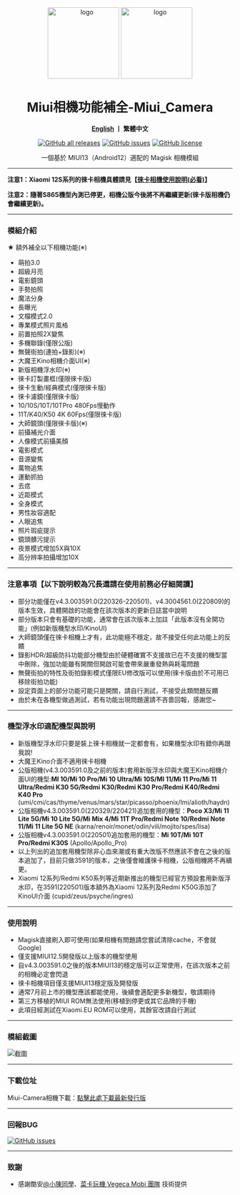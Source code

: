 <div align="center">
   <img width="160" src="https://i.imgur.com/wz2b85J.png" alt="logo">
   <img width="160" src="https://i.imgur.com/jm0M0rG.png" alt="logo">
   <h1>Miui相機功能補全-Miui_Camera</h1>
   <p>
       <b><a href="https://github.com/a406010503/Miui_Camera/blob/main/README_en.md">English</a>  丨 繁體中文</b>
   </p>
   <a href="https://github.com/a406010503/Miui_Camera/releases"><img alt="GitHub all releases" src="https://img.shields.io/github/downloads/a406010503/Miui_Camera/total?label=Downloads"></a>
   <a href="https://github.com/a406010503/Miui_Camera/issues"><img alt="GitHub issues" src="https://img.shields.io/github/issues/a406010503/Miui_Camera"></a>
   <a href="https://github.com/a406010503/Miui_Camera/blob/main/LICENSE"><img alt="GitHub license" src="https://img.shields.io/github/license/a406010503/Miui_Camera"></a>
   <p>一個基於 MIUI13（Android12）適配的 Magisk 相機模組</p>
</div>

---

<b>注意1：Xiaomi 12S系列的徠卡相機具體請見【[徠卡相機使用說明(必看)](https://github.com/a406010503/Miui_Camera/blob/main/Leica.md)】<p>
**注意2：隨著S865機型內測已停更，相機公版今後將不再繼續更新(徠卡版相機仍會繼續更新)。</b></p>**

---
### 模組介紹
★ 額外補全以下相機功能(※)
- 萌拍3.0
- 超級月亮
- 電影鏡頭
- 手勢拍照
- 魔法分身
- 長曝光
- 文檔模式2.0
- 專業模式照片風格
- 前置拍照2X變焦
- 多機聯錄(僅限公版)
- 無聲街拍(連拍+錄影)(※)
- 大魔王Kino相機介面UI(※)
- 新版相機浮水印(※)
- 徠卡訂製畫框(僅限徠卡版)
- 徠卡生動/經典模式(僅限徠卡版)
- 徠卡濾鏡(僅限徠卡版)
- 10/10S/10T/10TPro 480Fps慢動作
- 11T/K40/K50 4K 60Fps(僅限徠卡版)
- 大師鏡頭(僅限徠卡版)(※)
- 前攝補光介面
- 人像模式前攝美顏
- 電影模式
- 音源變焦
- 萬物追焦
- 運動抓拍
- 去痣
- 近距模式
- 全身模式
- 男性妝容適配
- 人眼追焦
- 照片瑕疵提示
- 鏡頭髒污提示
- 夜景模式增加5X與10X
- 高分辨率拍攝增加10X

---

### 注意事項【以下說明較為冗長還請在使用前務必仔細閱讀】
- 部分功能僅在v4.3.003591.0(220326-220501)、v4.3004561.0(220809)的版本生效，具體開啟的功能會在該次版本的更新日誌當中說明
- 部分版本只會有基礎的功能，通常會在該次版本上加註「此版本沒有全開功能」(例如新版機型水印/KinoUI)
- 大師鏡頭僅在徠卡相機上才有，此功能極不穩定，故不接受任何此功能上的反饋
- 錄影HDR/超級防抖功能部分機型由於硬體確實不支援故已在不支援的機型當中刪除，強加功能雖有開關但開啟可能會帶來嚴重發熱與耗電問題
- 無聲街拍的特性及街拍錄影模式僅限EU修改版可以使用(徠卡版由於不可用已移除街拍功能)
- 設定頁面上的部分功能可能只是開關，請自行測試，不接受此類問題反饋
- 由於未在各機型做過測試，若有功能出現問題還請不吝嗇回報，感謝您~

---

### 機型浮水印適配機型與說明
- 新版機型浮水印只要是裝上徠卡相機就一定都會有，如果機型水印有錯你再跟我說!
- 大魔王Kino介面不適用徠卡相機
- 公版相機(v4.3.003591.0及之前的版本)套用新版浮水印與大魔王Kino相機介面UI的機型:**MI 10/Mi 10 Pro/Mi 10 Ultra/Mi 10S/MI 11/Mi 11 Pro/Mi 11 Ultra/Redmi K30 5G/Redmi K30/Redmi K30 Pro/Redmi K40/Redmi K40 Pro**
(umi/cmi/cas/thyme/venus/mars/star/picasso/phoenix/lmi/alioth/haydn)
- 公版相機v4.3.003591.0(220329/220421)追加套用的機型：**Poco X3/Mi 11 Lite 5G/Mi 10 Lite 5G/Mi Mix 4/Mi 11T Pro/Redmi Note 10/Redmi Note 11/Mi 11 Lite 5G NE**
(karna/renoir/monet/odin/vili/mojito/spes/lisa)
- 公版相機v4.3.003591.0(220501)追加套用的機型：**Mi 10T/Mi 10T Pro/Redmi K30S** (Apollo/Apollo_Pro)
- 以上列出的追加套用機型除非心血來潮或有重大改版不然應該不會在之後的版本追加了，目前只做3591的版本，之後僅會維護徠卡相機，公版相機將不再續更。
- Xiaomi 12系列/Redmi K50系列等近期新推出的機型已經官方預設套用新版浮水印，在3591(220501)版本額外為Xiaomi 12系列及Redmi K50G添加了KinoUI介面 (cupid/zeus/psyche/ingres)

---

### 使用說明
- Magisk直接刷入即可使用(如果相機有問題請您嘗試清除cache，不會就Google)
- 僅支援MIUI12.5開發版以上版本的機型使用
- 自v4.3.003591.0之後的版本MIUI13的穩定版可以正常使用，在該次版本之前的相機必定會閃退
- 徠卡相機項目僅支援MIUI13穩定版及開發版
- 通常7月前上市的機型應該都能使用，後續會適配更多新機型，敬請期待
- 第三方移植的MIUI ROM無法使用(移植到停更或其它品牌的手機)
- 此項目經測試在Xiaomi.EU ROM可以使用，其餘官改請自行測試

---

### 模組截圖
![截圖](https://i.imgur.com/yx2fdcg.png)  

---

### 下載位址

Miui-Camera相機下載：[點擊此處下載最新發行版](https://github.com/a406010503/Miui_Camera/releases)  

---

### 回報BUG

  <a href="https://github.com/a406010503/Miui_Camera/issues"><img alt="GitHub issues" src="https://img.shields.io/github/issues/a406010503/Miui_Camera"></a>

---

### 致謝
- 感謝酷安[@小陳同學](http://www.coolapk.com/u/1388927)、[菜卡玩機 Vegeca Mobi 團隊](http://sevtinge.weihestudio.club/micamera_44071202.html) 技術提供
